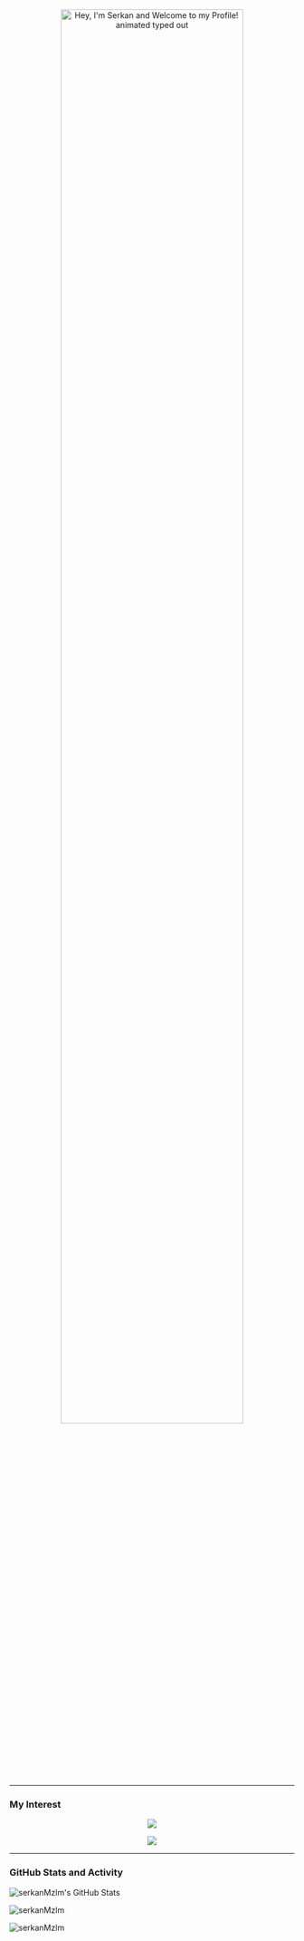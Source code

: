 <div align="center">
  <img src="https://readme-typing-svg.demolab.com?font=Fira+Code&size=32&duration=2800&pause=2000&color=A9FEF7&center=true&vCenter=true&width=940&lines=Hey%2C+I'm+Serkan+and+Welcome+to+my+Profile!" alt="Hey, I'm Serkan and Welcome to my Profile! animated typed out" width="80%" align="middle"/>
</div>


---

### My Interest

<p align="center">
  <a href="https://skillicons.dev">
    <img src="https://skillicons.dev/icons?i=c,cpp,py,matlab,qt,cmake,bash" />
  </a>
</p>
<p align="center">
  <a href="https://skillicons.dev">
    <img src="https://skillicons.dev/icons?i=linux,ros,raspberrypi,arduino,git,github,vscode" />
  </a>
</p> 

---
### GitHub Stats and Activity

<!--<table>
  <tr>
    <td>
      <img alt="serkanMzlm's GitHub Stats" src="https://github-readme-stats.vercel.app/api?username=serkanMzlm&show_icons=true&include_all_commits=false&count_private=true&title_color=ff652f&icon_color=FFE400&bg_color=09131B&text_color=ffffff&border_color=0c1a25" />
    </td>
     <td>
      <img align="center" src="https://github-readme-streak-stats.herokuapp.com/?user=serkanMzlm&theme=dark" alt="serkanMzlm" />
    </td>
  </tr>
  </tr>
  <tr>
</table>-->
<p>
   <img align="top" alt="serkanMzlm's GitHub Stats" src="https://github-readme-stats.vercel.app/api?username=serkanMzlm&show_icons=true&include_all_commits=false&count_private=true&title_color=ff652f&icon_color=FFE400&bg_color=09131B&text_color=ffffff&border_color=0c1a25"/>
</p>
<p>
   <img align="top" src="https://github-readme-streak-stats.herokuapp.com/?user=serkanMzlm&theme=dark" alt="serkanMzlm"  />
</p>
<p>
   <img align="top" src="https://github-readme-stats.vercel.app/api/top-langs/?username=serkanMzlm&title_color=ff652f&icon_color=FFE400&bg_color=09131B&text_color=ffffff&border_color=0c1a25&card_width=990&langs_count=4" alt="serkanMzlm" />
</p>

<!-- <div align="center">
  <img src="https://github-readme-activity-graph.vercel.app/graph?username=serkanMzlm&custom_title=serkanMzlm's%20GitHub%20Activity%20Graph&bg_color=0c1a25&color=A9FEF7&line=626069&point=F8D847&area_color=FE428E&title_color=FE428E&area=true" alt="serkanMzlm's Github Activity Graph" width="99%">
</div> -->

